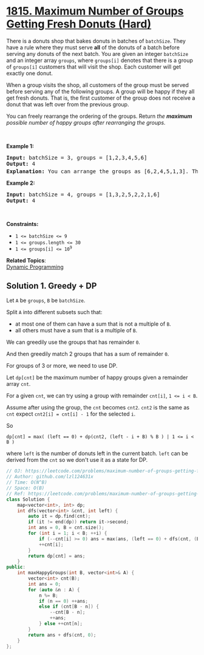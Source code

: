 # [1815. Maximum Number of Groups Getting Fresh Donuts (Hard)](https://leetcode.com/problems/maximum-number-of-groups-getting-fresh-donuts/)

<p>There is a donuts shop that bakes donuts in batches of <code>batchSize</code>. They have a rule where they must serve <strong>all</strong> of the donuts of a batch before serving any donuts of the next batch. You are given an integer <code>batchSize</code> and an integer array <code>groups</code>, where <code>groups[i]</code> denotes that there is a group of <code>groups[i]</code> customers that will visit the shop. Each customer will get exactly one donut.</p>

<p>When a group visits the shop, all customers of the group must be served before serving any of the following groups. A group will be happy if they all get fresh donuts. That is, the first customer of the group does not receive a donut that was left over from the previous group.</p>

<p>You can freely rearrange the ordering of the groups. Return <em>the <strong>maximum</strong> possible number of happy groups after rearranging the groups.</em></p>

<p>&nbsp;</p>
<p><strong>Example 1:</strong></p>

<pre><strong>Input:</strong> batchSize = 3, groups = [1,2,3,4,5,6]
<strong>Output:</strong> 4
<strong>Explanation:</strong> You can arrange the groups as [6,2,4,5,1,3]. Then the 1<sup>st</sup>, 2<sup>nd</sup>, 4<sup>th</sup>, and 6<sup>th</sup> groups will be happy.
</pre>

<p><strong>Example 2:</strong></p>

<pre><strong>Input:</strong> batchSize = 4, groups = [1,3,2,5,2,2,1,6]
<strong>Output:</strong> 4
</pre>

<p>&nbsp;</p>
<p><strong>Constraints:</strong></p>

<ul>
	<li><code>1 &lt;= batchSize &lt;= 9</code></li>
	<li><code>1 &lt;= groups.length &lt;= 30</code></li>
	<li><code>1 &lt;= groups[i] &lt;= 10<sup>9</sup></code></li>
</ul>


**Related Topics**:  
[Dynamic Programming](https://leetcode.com/tag/dynamic-programming/)

## Solution 1. Greedy + DP

Let `A` be `groups`, `B` be `batchSize`.

Split `A` into different subsets such that:
* at most one of them can have a sum that is not a multiple of `B`.
* all others must have a sum that is a multiple of `B`.

We can greedily use the groups that has remainder `0`.

And then greedily match 2 groups that has a sum of remainder `0`.

For groups of 3 or more, we need to use DP.

Let `dp[cnt]` be the maximum number of happy groups given a remainder array `cnt`.

For a given `cnt`, we can try using a group with remainder `cnt[i]`, `1 <= i < B`.

Assume after using the group, the `cnt` becomes `cnt2`. `cnt2` is the same as `cnt` expect `cnt2[i] = cnt[i] - 1` for the selected `i`.

So

```
dp[cnt] = max( (left == 0) + dp(cnt2, (left - i + B) % B ) | 1 <= i < B )
```

where `left` is the number of donuts left in the current batch. `left` can be derived from the `cnt` so we don't use it as a state for DP.

```cpp
// OJ: https://leetcode.com/problems/maximum-number-of-groups-getting-fresh-donuts/
// Author: github.com/lzl124631x
// Time: O(N^B)
// Space: O(B)
// Ref: https://leetcode.com/problems/maximum-number-of-groups-getting-fresh-donuts/discuss/1140644/C%2B%2B-0-ms%3A-Greedy-%2B-DP
class Solution {
    map<vector<int>, int> dp;
    int dfs(vector<int> &cnt, int left) {
        auto it = dp.find(cnt);
        if (it != end(dp)) return it->second;
        int ans = 0, B = cnt.size();
        for (int i = 1; i < B; ++i) {
            if (--cnt[i] >= 0) ans = max(ans, (left == 0) + dfs(cnt, (B + left - i) % B));
            ++cnt[i];
        }
        return dp[cnt] = ans;
    }
public:
    int maxHappyGroups(int B, vector<int>& A) {
        vector<int> cnt(B);
        int ans = 0;
        for (auto &n : A) {
            n %= B;
            if (n == 0) ++ans;
            else if (cnt[B - n]) {
                --cnt[B - n];
                ++ans;
            } else ++cnt[n];
        }
        return ans + dfs(cnt, 0);
    }
};
```